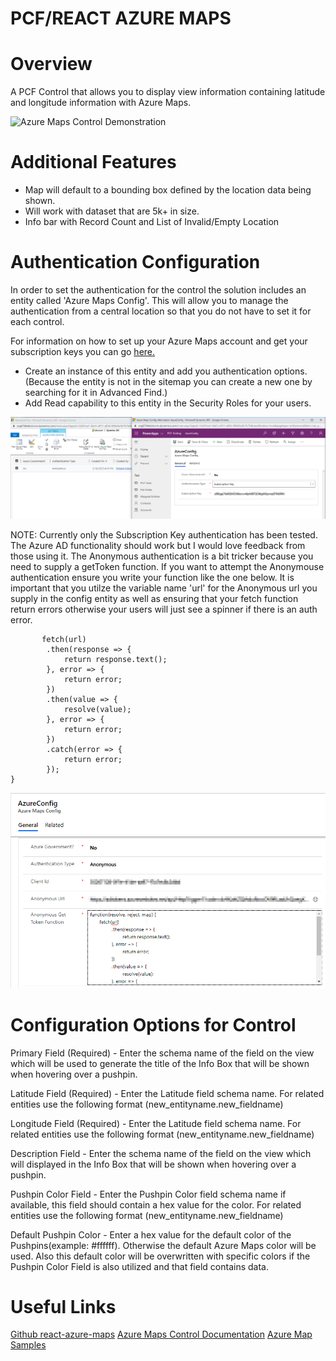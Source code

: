 PCF/REACT AZURE MAPS
================

# Overview
A PCF Control that allows you to display view information containing latitude and longitude information with Azure Maps.

![Azure Maps Control Demonstration](https://github.com/rwilson504/Blogger/blob/master/Azure-Maps-Control/images/azuremapcontrol.gif?raw=true)

# Additional Features
* Map will default to a bounding box defined by the location data being shown.
* Will work with dataset that are 5k+ in size.
* Info bar with Record Count and List of Invalid/Empty Location

# Authentication Configuration

In order to set the authentication for the control the solution includes an entity called 'Azure Maps Config'.  This will allow you to manage the authentication from a central location so that you do not have to set it for each control.

For information on how to set up your Azure Maps account and get your subscription keys you can go [here.](https://docs.microsoft.com/en-us/azure/azure-maps/how-to-manage-account-keys)

- Create an instance of this entity and add you authentication options. (Because the entity is not in the sitemap you can create a new one by searching for it in Advanced Find.)
- Add Read capability to this entity in the Security Roles for your users.

![Azure Maps Config](https://github.com/rwilson504/Blogger/blob/master/Azure-Maps-Control/images/azuremapsconfig.png?raw=true)

NOTE: Currently only the Subscription Key authentication has been tested.  The Azure AD functionality should work but I would love feedback from those using it.  The Anonymous authentication is a bit tricker because you need to supply a getToken function. If you want to attempt the Anonymouse authentication ensure you write your function like the one below.  It is important that you utilze the variable name 'url' for the Anonymous url you supply in the config entity as well as ensuring that your fetch function return errors otherwise your users will just see a spinner if there is an auth error.

```function(resolve, reject, map) {
       fetch(url)
		.then(response => {
			return response.text();
		}, error => {
			return error;
		})
		.then(value => {
			resolve(value);
		}, error => {										
			return error;
		})
		.catch(error => {
			return error;
		});
}
```
![Azure Maps Config Anon](https://github.com/rwilson504/Blogger/blob/master/Azure-Maps-Control/images/azuremapsconfiganon.png?raw=true)


# Configuration Options for Control

Primary Field (Required) - Enter the schema name of the field on the view which will be used to generate the title of the Info Box that will be shown when hovering over a pushpin.

Latitude Field (Required) - Enter the Latitude field schema name. For related entities use the following format (new_entityname.new_fieldname)

Longitude Field (Required) - Enter the Latitude field schema name. For related entities use the following format (new_entityname.new_fieldname)

Description Field - Enter the schema name of the field on the view which will displayed in the Info Box that will be shown when hovering over a pushpin.

Pushpin Color Field - Enter the Pushpin Color field schema name if available, this field should contain a hex value for the color. For related entities use the following format (new_entityname.new_fieldname)

Default Pushpin Color - Enter a hex value for the default color of the Pushpins(example: #ffffff).  Otherwise the default Azure Maps color will be used.  Also this default color will be overwritten with specific colors if the Pushpin Color Field is also utilized and that field contains data.

# Useful Links

[Github react-azure-maps](https://github.com/WiredSolutions/react-azure-maps)
[Azure Maps Control Documentation](https://docs.microsoft.com/en-us/azure/azure-maps/how-to-use-map-control)
[Azure Map Samples](https://azuremapscodesamples.azurewebsites.net/)